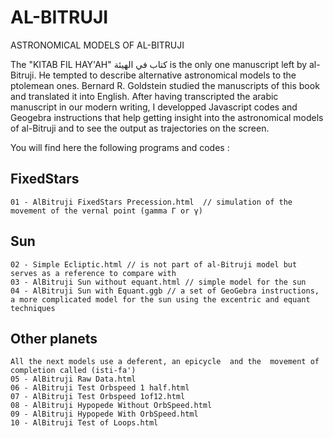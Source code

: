 # AL-BITRUJI
ASTRONOMICAL MODELS OF AL-BITRUJI

The "KITAB FIL HAY'AH"   كتاب في الهيئة is the only one manuscript left by al-Bitruji. He tempted to describe alternative astronomical models to the ptolemean ones.
Bernard R. Goldstein studied the manuscripts of this book and translated it into English.
After having transcripted the arabic manuscript in our modern writing, I developped Javascript codes and Geogebra instructions that help getting insight into the astronomical models of al-Bitruji and to see the output as trajectories on the screen.

You will find here the following programs and codes :

## FixedStars 
    01 - AlBitruji FixedStars Precession.html  // simulation of the movement of the vernal point (gamma Γ or γ)
## Sun
    02 - Simple Ecliptic.html // is not part of al-Bitruji model but serves as a reference to compare with
    03 - AlBitruji Sun without equant.html // simple model for the sun
    04 - AlBitruji Sun with Equant.ggb // a set of GeoGebra instructions, a more complicated model for the sun using the excentric and equant techniques
## Other planets
    All the next models use a deferent, an epicycle  and the  movement of completion called (isti-fa')
    05 - AlBitruji Raw Data.html
    06 - AlBitruji Test Orbspeed 1 half.html
    07 - AlBitruji Test Orbspeed 1of12.html
    08 - AlBitruji Hypopede Without OrbSpeed.html
    09 - AlBitruji Hypopede With OrbSpeed.html
    10 - AlBitruji Test of Loops.html






